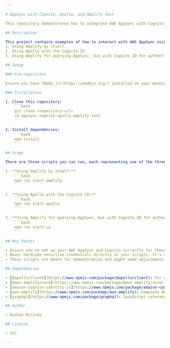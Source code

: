 ```yaml
---

# AppSync with Cognito, Apollo, and Amplify Test

This repository demonstrates how to integrate AWS AppSync with Cognito for authentication, and use client libraries such as Apollo and Amplify for querying the GraphQL endpoints.

## Description

This project contains examples of how to interact with AWS AppSync using different approaches:
1. Using Amplify by itself.
2. Using Apollo with the Cognito ID.
3. Using Amplify for querying AppSync, but with Cognito ID for authentication.

## Setup

### Pre-requisites

Ensure you have [Node.js](https://nodejs.org/) installed on your machine.

### Installation

1. Clone this repository:
    ```bash
    git clone <repository-url>
    cd appsync-cognito-apollo-amplify-test
    ```

2. Install dependencies:
    ```bash
    npm install
    ```

## Usage

There are three scripts you can run, each representing one of the three approaches:

1. **Using Amplify by itself:**
    ```bash
    npm run start-amplify
    ```

2. **Using Apollo with the Cognito ID:**
    ```bash
    npm run start-apollo
    ```

3. **Using Amplify for querying AppSync, but with Cognito ID for authentication:**
    ```bash
    npm run start-ca
    ```

## Key Points

- Ensure you've set up your AWS AppSync and Cognito correctly for these scripts to function.
- Never hardcode sensitive credentials directly in your scripts. It's recommended to use environment variables or AWS Secrets Manager.
- These scripts are meant for demonstration and might need adjustments based on your actual AppSync and Cognito configurations.

## Dependencies

- [@apollo/client](https://www.npmjs.com/package/@apollo/client): For making GraphQL requests using Apollo Client.
- [@aws-amplify/core](https://www.npmjs.com/package/@aws-amplify/core) and [@aws-amplify/ui-react](https://www.npmjs.com/package/@aws-amplify/ui-react): Core Amplify libraries for configuration and UI components.
- [amazon-cognito-identity-js](https://www.npmjs.com/package/amazon-cognito-identity-js): Provides Cognito Identity functionality.
- [aws-amplify](https://www.npmjs.com/package/aws-amplify): Complete AWS Amplify library.
- [graphql](https://www.npmjs.com/package/graphql): JavaScript reference implementation for GraphQL.

## Author

- Roshan Milinda

## License

- ISC

---
```


